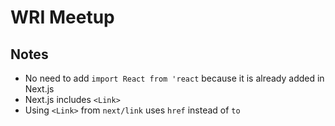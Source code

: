 # WRI Meetup

## Notes
- No need to add `import React from 'react` because it is already added in Next.js
- Next.js includes `<Link>`
- Using `<Link>` from `next/link` uses `href` instead of `to`